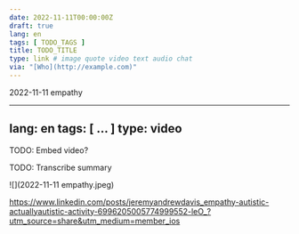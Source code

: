 ```yaml
---
date: 2022-11-11T00:00:00Z
draft: true
lang: en
tags: [ TODO_TAGS ]
title: TODO_TITLE
type: link # image quote video text audio chat
via: "[Who](http://example.com)"
---
```

2022-11-11 empathy


---
lang: en
tags: [ ... ]
type: video
---


TODO: Embed video?


TODO: Transcribe summary




![](2022-11-11 empathy.jpeg)

<https://www.linkedin.com/posts/jeremyandrewdavis_empathy-autistic-actuallyautistic-activity-6996205005774999552-leO_?utm_source=share&utm_medium=member_ios>

